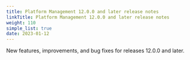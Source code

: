 ```yaml
---
title: Platform Management 12.0.0 and later release notes
linkTitle: Platform Management 12.0.0 and later release notes
weight: 110
simple_list: true
date: 2023-01-12
---
```

New features, improvements, and bug fixes for releases 12.0.0 and later.